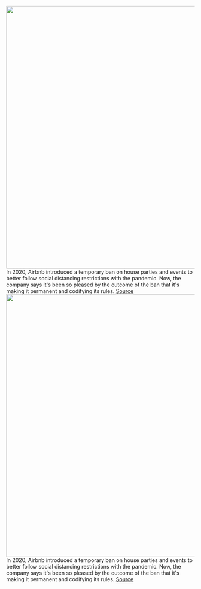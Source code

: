 <img src='https://cdn.vox-cdn.com/thumbor/RjM3-XVCLL1p8fzjTyGrOn6aHjg=/0x0:2400x1600/1200x800/filters:focal(1008x608:1392x992)/cdn.vox-cdn.com/uploads/chorus_image/image/71023360/airbnb.0.png' width='700px' /><br/>
In 2020, Airbnb introduced a temporary ban on house parties and events to better follow social distancing restrictions with the pandemic. Now, the company says it's been so pleased by the outcome of the ban that it's making it permanent and codifying its rules.
<a href='https://www.theverge.com/2022/6/28/23186141/airbnb-party-ban-policy-16-person-occupancy-limit-lifted'> Source <a/><img src='https://cdn.vox-cdn.com/thumbor/RjM3-XVCLL1p8fzjTyGrOn6aHjg=/0x0:2400x1600/1200x800/filters:focal(1008x608:1392x992)/cdn.vox-cdn.com/uploads/chorus_image/image/71023360/airbnb.0.png' width='700px' /><br/>
In 2020, Airbnb introduced a temporary ban on house parties and events to better follow social distancing restrictions with the pandemic. Now, the company says it's been so pleased by the outcome of the ban that it's making it permanent and codifying its rules.
<a href='https://www.theverge.com/2022/6/28/23186141/airbnb-party-ban-policy-16-person-occupancy-limit-lifted'> Source <a/>
